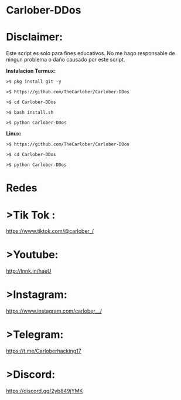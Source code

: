 # Carlober-DDos
# Disclaimer: 
Este script es solo para fines educativos. No me hago responsable de ningun problema o daño causado por este script.

**Instalacion Termux:**
```
>$ pkg install git -y

>$ https://github.com/TheCarlober/Carlober-DDos

>$ cd Carlober-DDos

>$ bash install.sh

>$ python Carlober-DDos
```

**Linux:**
```
>$ https://github.com/TheCarlober/Carlober-DDos

>$ cd Carlober-DDos

>$ python Carlober-DDos

```
# Redes

# >Tik Tok : 
https://www.tiktok.com/@carlober_/

# >Youtube: 
http://lnnk.in/haeU

# >Instagram: 
https://www.instagram.com/carlober__/

# >Telegram: 
https://t.me/Carloberhacking17

# >Discord: 
https://discord.gg/2yb849jYMK

